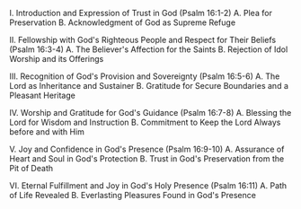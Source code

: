 I. Introduction and Expression of Trust in God (Psalm 16:1-2)
  A. Plea for Preservation
  B. Acknowledgment of God as Supreme Refuge

II. Fellowship with God's Righteous People and Respect for Their Beliefs (Psalm 16:3-4)
  A. The Believer's Affection for the Saints
  B. Rejection of Idol Worship and its Offerings

III. Recognition of God's Provision and Sovereignty (Psalm 16:5-6)
  A. The Lord as Inheritance and Sustainer
  B. Gratitude for Secure Boundaries and a Pleasant Heritage

IV. Worship and Gratitude for God's Guidance (Psalm 16:7-8)
  A. Blessing the Lord for Wisdom and Instruction
  B. Commitment to Keep the Lord Always before and with Him

V. Joy and Confidence in God's Presence (Psalm 16:9-10)
  A. Assurance of Heart and Soul in God's Protection
  B. Trust in God's Preservation from the Pit of Death

VI. Eternal Fulfillment and Joy in God's Holy Presence (Psalm 16:11)
  A. Path of Life Revealed
  B. Everlasting Pleasures Found in God's Presence